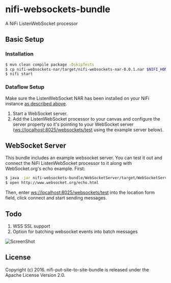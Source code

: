 # nifi-websockets-bundle

A NiFi ListenWebSocket processor

## Basic Setup

### Installation

```sh
$ mvn clean compile package -DskipTests
$ cp nifi-websockets-nar/target/nifi-websockets-nar-0.0.1.nar $NIFI_HOME/lib/
$ nifi start
```

### Dataflow Setup

Make sure the ListenWebSocket NAR has been installed on your NiFi instance [as described above](#installation).

1. Start a WebSocket server.
2. Add the ListenWebSocket processor to your canvas and configure the server property so it's pointing to your WebSocket server ([ws://localhost:8025/websockets/test](ws://localhost:8025/websockets/test) using the example server below).

## WebSocket Server

This bundle includes an example websocket server. You can test it out and connect the NiFi ListenWebSocket processor to it along with WebSocket.org's echo example. First:

```sh
$ java -jar nifi-websockets-bundle/WebSocketServer/target/WebSocketServer-0.0.1.jar
$ open http://www.websocket.org/echo.html
```

Then, enter [ws://localhost:8025/websockets/test](ws://localhost:8025/websockets/test) into the location form field, click connect and start sending messages.

## Todo

1. WSS SSL support
2. Option for batching websocket events into batch messages

![ScreenShot](https://raw.github.com/acesir/nifi-websockets-bundle/master/NiFiExample.png)

## License

Copyright (c) 2016. nifi-put-site-to-site-bundle is released under the Apache License Version 2.0.

